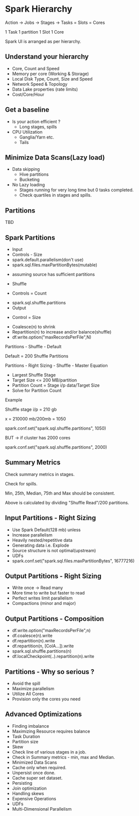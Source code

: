 # Spark Hierarchy

Action -> Jobs -> Stages -> Tasks = Slots = Cores

1 Task 1 partition 1 Slot 1 Core

Spark UI is arranged as per hierarchy.

## Understand your hierarchy

* Core, Count and Speed
* Memory per core (Working & Storage)
* Local Disk Type, Count, Size and Speed
* Network Speed & Topology
* Data Lake properties (rate limits)
* Cost/Core/Hour

## Get a baseline

* Is your action efficient ?
  * Long stages, spills 
* CPU Utilization
  * Ganglia/Yarn etc.
  * Tails
  
## Minimize Data Scans(Lazy load)

* Data skipping
  * Hive partitions
  * Bucketing
* No Lazy loading
  * Stages running for very long time but 0 tasks completed.
  * Check quartiles in stages and spills.

## Partitions 

TBD
 
## Spark Partitions
 
* Input
 * Controls - Size
  * spark.default.parallelism(don't use)
  * spark.sql.files.maxPartitionBytes(mutable)
   - assuming source has sufficient partitions
* Shuffle
 - Controls = Count
  * spark.sql.shuffle.partitions
* Output
 - Control = Size
  * Coalesce(n) to shrink
  * Repartition(n) to increase and/or balance(shuffle)
  * df.write.option("maxRecordsPerFile",N)

Partitions - Shuffle - Default

Default = 200 Shuffle Partitions

Partitions - Right Sizing - Shuffle - Master Equation

* Largest Shuffle Stage
 * Target Size <= 200 MB/partition
 * Partition Count = Stage i/p data/Target Size
  * Solve for Partition Count

Example

Shuffle stage i/p = 210 gb

x = 210000 mb/200mb = 1050

spark.conf.set("spark.sql.shuffle.partitions", 1050)

BUT -> if cluster has 2000 cores

spark.conf.set("spark.sql.shuffle.partitions", 2000)


## Summary Metrics

Check summary metrics in stages.

Check for spills. 

Min, 25th, Median, 75th and Max should be consistent. 

Above is calculated by dividing "Shuffle Read"/200 partitions.

## Input Partitions - Right Sizing

* Use Spark Default(128 mb) unless
 * Increase parallelism
 * Heavily nested/repetitive data
 * Generating data i.e. Explode
 * Source structure is not optimal(upstream)
 * UDFs
 * spark.conf.set("spark.sql.files.maxPartitionBytes", 16777216)
 
## Output Partitions - Right Sizing

* Write once -> Read many
 * More time to write but faster to read
* Perfect writes limit parallelism
 * Compactions (minor and major)

## Output Partitions - Composition

* df.write.option("maxRecordsPerFile",n)
* df.coalesce(n).write
* df.repartition(n).write
* df.repartition(n, [ColA...]).write
* spark.sql.shuffle.partitions(n)
* df.localCheckpoint(..).repartition(n).write

## Partitions - Why so serious ?

* Avoid the spill
* Maximize parallelism
 * Utilize All Cores
 * Provision only the cores you need

## Advanced Optimizations

* Finding imbalance
 * Maximizing Resource requires balance
  * Task Duration
  * Partition size
 * Skew
  * Check line of various stages in a job.
  * Check in Summary metrics - min, max and Median.
 * Minimized Data Scans
  * Cache only when required.
  * Unpersist once done.
  * Cache super set dataset.
* Persisting
* Join optimization
* Handling skews
* Expensive Operations
* UDFs
* Multi-Dimensional Parallelism
